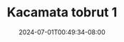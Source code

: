 --- 
title: "Kacamata tobrut 1"
description: "download bokeh Kacamata tobrut 1 durasi panjang full  "
date: 2024-07-01T00:49:34-08:00
file_code: "5ltfqkoyx0d1"
draft: false
cover: "18y7t4qhm2gupuit.jpg"
tags: ["Kacamata", "tobrut", "bokep-indo", "bokep-viral", "bokep-ig"]
length: 298
fld_id: "1482587"
foldername: "Andii poops"
categories: ["Andii poops"]
views: 0
---